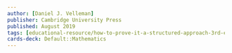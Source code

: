 ```yaml
---
author: [Daniel J. Velleman]
publisher: Cambridge University Press
published: August 2019
tags: [educational-resource/how-to-prove-it-a-structured-approach-3rd-edition, study-note] 
cards-deck: Default꞉꞉Mathematics
---
```

